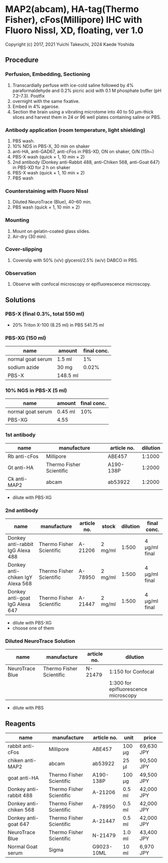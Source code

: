 # MAP2(abcam), HA-tag(Thermo Fisher), cFos(Millipore) IHC with Fluoro Nissl, XD, floating, ver 1.0
Copyright (c) 2017, 2021 Yuichi Takeuchi, 2024 Kaede Yoshida

## Procedure
### Perfusion, Embedding, Sectioning
1. Transcardially perfuse with ice-cold saline followed by 4% paraformaldehyde and 0.2% picric acid with 0.1 M phosphate buffer (pH 7.2–7.3). Postfix
2. overnight with the same fixative.
3. Embed in 4% agarose.
4. Section the brain using a vibrating microtome into 40 to 50 µm-thick slices and harvest them in 24 or 96 well plates containing saline or PBS.

### Antibody application (room temperature, light shielding)
1. PBS wash.
2. 10% NDS in PBS-X, 30 min on shaker
3. anti-HA, anti-GAD67, anti-cFos in PBS-XD, ON on shaker, O/N (15h~)
4. PBS-X wash (quick × 1, 10 min × 2)
5. 2nd antibody (Donkey anti-Rabbit 488, anti-Chiken 568, anti-Goat 647) in PBS-XD for 2 h on shaker
6. PBS-X wash (quick × 1, 10 min × 2)
7. PBS wash

### Counterstaining with Fluoro Nissl
1. Diluted NeuroTrace (Blue), 40–60 min.
1. PBS wash (quick × 1, 10 min × 2)

### Mounting
1. Mount on gelatin-coated glass slides.
1. Air-dry (30 min).

### Cover-slipping
1. Coverslip with 50% (v/v) glycerol/2.5% (w/v) DABCO in PBS.

### Observation
1. Observe with confocal microscopy or epifluorescence microscopy.

## Solutions
### PBS-X (final 0.3%, total 550 ml)
- 20% Triton X-100 (8.25 ml) in PBS 541.75 ml

### PBS-XG (150 ml)
| name              | amount   | final conc. |
| ----------------- | -------- | ----------- |
| normal goat serum | 1.5 ml   | 1%          |
| sodium azide      | 30 mg    | 0.02%       |
| PBS-X             | 148.5 ml |             |


### 10% NGS in PBS-X (5 ml)
| name              | amount  | final conc. |
| ----------------- | ------- | ----------- |
| normal goat serum | 0.45 ml | 10%         |
| PBS-XG            | 4.55    |             |

### 1st antibody
| name           | manufacture              | article no. | dilution |
| -------------- | ----------------------   | ----------- | -------- |
| Rb anti-cFos   | Millipore                | ABE457      | 1:1000   |
| Gt anti-HA     | Thermo Fisher Scientific | A190-138P   | 1:2000   |
| Ck anti-MAP2   | abcam                    | ab53922     | 1:2000   |

- dilute with PBS-XG

### 2nd antibody
| name                             | manufacture              | article no. | stock   | dilution | final conc.   |
| ------------------------------   | ------------------------ | ----------- | ------- | -------- | ------------- |
| Donkey anti-rabbit IgG Alexa 488 | Thermo Fisher Scientific | A-21206     | 2 mg/ml | 1:500    | 4 µg/ml final |
| Donkey anti-chiken IgY Alexa 568 | Thermo Fisher Scientific | A-78950     | 2 mg/ml | 1:500    | 4 µg/ml final |
| Donkey anti-goat IgG Alexa 647   | Thermo Fisher Scientific | A-21447     | 2 mg/ml | 1:500    | 4 µg/ml final |

- dilute with PBS-XG
- choose one of them

### Diluted NeuroTrace Solution
| name            | manufacture              | article no. | dilution                             |
| --------------- | ------------------------ | ----------- | ------------------------------------ |
| NeuroTrace Blue | Thermo Fisher Scientific | N-21479     | 1:150 for Confocal                   |
|                 |                          |             | 1:300 for epifluorescence microscopy |

- dilute with PBS

## Reagents
| name                   | manufacture              | article no. | unit   | price      |
| ---------------------- | ------------------------ | ----------- | ------ | ---------- |
| rabbit anti-cFos       | Millipore                | ABE457      | 100 µg | 69,630 JPY |
| chiken anti-MAP2       | abcam                    | ab53922     |  25 µl | 90,500 JPY |
| goat anti-HA           | Thermo Fisher Scientific | A190-138P   | 100 µg | 49,500 JPY |
| Donkey anti-rabbit 488 | Thermo Fisher Scientific | A-21206     | 0.5 ml | 42,000 JPY |
| Donkey anti-chiken 568 | Thermo Fisher Scientific | A-78950     | 0.5 ml | 42,000 JPY |
| Donkey anti-goat 647   | Thermo Fisher Scientific | A-21447     | 0.5 ml | 42,000 JPY |
| NeuroTrace Blue        | Thermo Fisher Scientific | N-21479     | 1.0 ml | 43,400 JPY |
| Normal Goat serum      | Sigma                    | G9023-10ML  | 10 ml  | 6,970 JPY  |
